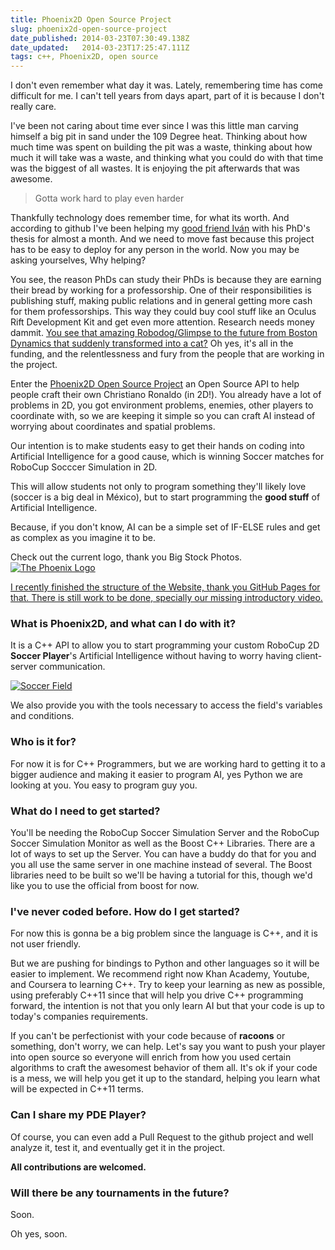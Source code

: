 ```yaml
---
title: Phoenix2D Open Source Project
slug: phoenix2d-open-source-project
date_published: 2014-03-23T07:30:49.138Z
date_updated:   2014-03-23T17:25:47.111Z
tags: c++, Phoenix2D, open source
---
```


I don't even remember what day it was. Lately, remembering time has come difficult for me. I can't tell years from days apart, part of it is because I don't really care. 

I've been not caring about time ever since I was this little man carving himself a big pit in sand under the 109 Degree heat. Thinking about how much time was spent on building the pit was a waste, thinking about how much it will take was a waste, and thinking what you could do with that time was the biggest of all wastes. It is enjoying the pit afterwards that was awesome. 

> Gotta work hard to play even harder

Thankfully technology does remember time, for what its worth. And according to github I've been helping my [good friend Iván](http://mx.linkedin.com/pub/iván-gonzález/24/34b/bb3) with his PhD's thesis for almost a month. And we need to move fast because this project has to be easy to deploy for any person in the world. Now you may be asking yourselves, Why helping?

You see, the reason PhDs can study their PhDs is because they are earning their bread by working for a professorship. One of their responsibilities is publishing stuff, making public relations and in general getting more cash for them professorships. This way they could buy cool stuff like an Oculus Rift Development Kit and get even more attention. Research needs money dammit. [You see that amazing Robodog/Glimpse to the future from Boston Dynamics that suddenly transformed into a cat?](https://www.youtube.com/watch?v=wE3fmFTtP9g) Oh yes, it's all in the funding, and the relentlessness and fury from the people that are working in the project.

Enter the [Phoenix2D Open Source Project](http://claudiordgz.github.io/Phoenix2D/) an Open Source API to help people craft their own Christiano Ronaldo (in 2D!). You already have a lot of problems in 2D, you got environment problems, enemies, other players to coordinate with, so we are keeping it simple so you can craft AI instead of worrying about coordinates and spatial problems. 

Our intention is to make students easy to get their hands on coding into Artificial Intelligence for a good cause, which is winning Soccer matches for RoboCup Socccer Simulation in 2D.  

This will allow students not only to program something they'll likely love (soccer is a big deal in México), but to start programming the **good stuff** of Artificial Intelligence. 

Because, if you don't know, AI can be a simple set of IF-ELSE rules and get as complex as you imagine it to be. 

Check out the current logo, thank you Big Stock Photos.
[![The Phoenix Logo](http://claudiordgz.github.io/Phoenix2D/assets/images/phoenix_logo_cropped_640.png)](http://claudiordgz.github.io/Phoenix2D/)

[I recently finished the structure of the Website, thank you GitHub Pages for that. There is still work to be done, specially our missing introductory video.](http://claudiordgz.github.io/Phoenix2D/)

### What is Phoenix2D, and what can I do with it?
It is a C++ API to allow you to start programming your custom RoboCup 2D **Soccer Player**'s Artificial Intelligence without having to worry having client-server communication.

[![Soccer Field](http://claudiordgz.github.io/Phoenix2D/assets/images/soccer_field_cropped_640.png)](http://claudiordgz.github.io/Phoenix2D/)

We also provide you with the tools necessary to access the field's variables and conditions.

### Who is it for?
For now it is for C++ Programmers, but we are working hard to getting it to a bigger audience and making it easier to program AI, yes Python we are looking at you. You easy to program guy you.

### What do I need to get started?
You'll be needing the RoboCup Soccer Simulation Server and the RoboCup Soccer Simulation Monitor as well as the Boost C++ Libraries. 
There are a lot of ways to set up the Server. You can have a buddy do that for you and you all use the same server in one machine instead of several.
The Boost libraries need to be built so we'll be having a tutorial for this, though we'd like you to use the official from boost for now.

### I've never coded before. How do I get started?
For now this is gonna be a big problem since the language is C++, and it is not user friendly. 

But we are pushing for bindings to Python and other languages so it will be easier to implement. We recommend right now Khan Academy, Youtube, and Coursera to learning C++. Try to keep your learning as new as possible, using preferably C++11 since that will help you drive C++ programming forward, the intention is not that you only learn AI but that your code is up to today's companies requirements.

If you can't be perfectionist with your code because of ****racoons**** or something, don't worry, we can help. Let's say you want to push your player into open source so everyone will enrich from how you used certain algorithms to craft the awesomest behavior of them all. It's ok if your code is a mess, we will help you get it up to the standard, helping you learn what will be expected in C++11 terms. 

### Can I share my PDE Player?
Of course, you can even add a Pull Request to the github project and well analyze it, test it, and eventually get it in the project. 

**All contributions are welcomed.**

### Will there be any tournaments in the future?
Soon.

Oh yes, soon.

